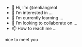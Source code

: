 - 👋 Hi, I’m @renliangreal
- 👀 I’m interested in ...
- 🌱 I’m currently learning ...
- 💞️ I’m looking to collaborate on ...
- 📫 How to reach me ...

<!---
renliangreal/renliangreal is a ✨ special ✨ repository because its `README.md` (this file) appears on your GitHub profile.
You can click the Preview link to take a look at your changes.
--->
nice to meet you 
